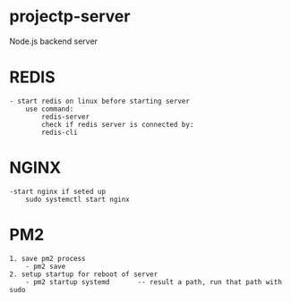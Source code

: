 # projectp-server
Node.js backend server

# REDIS
    - start redis on linux before starting server
        use command: 
            redis-server
            check if redis server is connected by:
            redis-cli

# NGINX
    -start nginx if seted up
        sudo systemctl start nginx

# PM2
    1. save pm2 process
        - pm2 save
    2. setup startup for reboot of server
        - pm2 startup systemd       -- result a path, run that path with sudo
